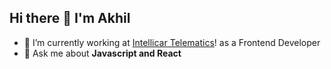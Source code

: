 ## Hi there 👋 I'm Akhil

- 🔭 I’m currently working at [Intellicar Telematics](https://intellicar.in)! as a Frontend Developer
- 💬 Ask me about **Javascript and React**

<!--
**Akhil017/Akhil017** is a ✨ _special_ ✨ repository because its `README.md` (this file) appears on your GitHub profile.

Here are some ideas to get you started:

- 🔭 I’m currently working on ...
- 🌱 I’m currently learning ...
- 👯 I’m looking to collaborate on ...
- 🤔 I’m looking for help with ...
- 💬 Ask me about ...
- 📫 How to reach me: ...
- 😄 Pronouns: ...
- ⚡ Fun fact: ...
-->
